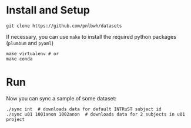 # Install and Setup

    git clone https://github.com/pnlbwh/datasets

If necessary, you can use `make` to install the required python packages (`plumbum` and `pyaml`)

    make virtualenv # or
    make conda

# Run

Now you can sync a sample of some dataset:

    ./sync int  # downloads data for default INTRuST subject id
    ./sync u01 1001anon 1002anon  # downloads data for 2 subjects in u01 project
